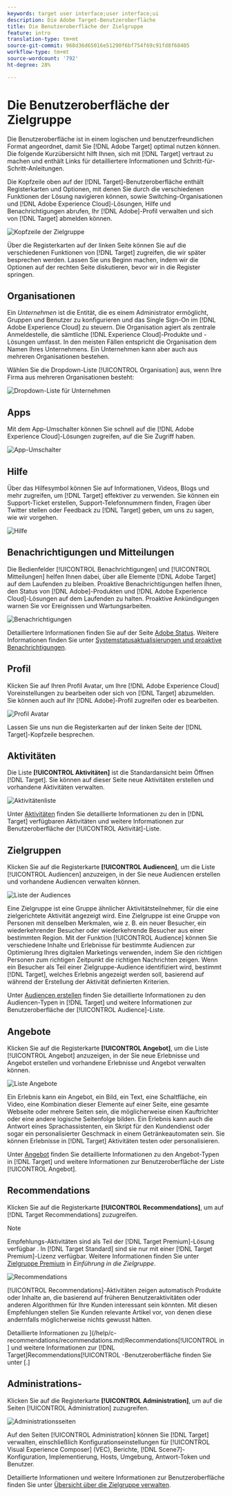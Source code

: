 ```yaml
---
keywords: target user interface;user interface;ui
description: Die Adobe Target-Benutzeroberfläche
title: Die Benutzeroberfläche der Zielgruppe
feature: intro
translation-type: tm+mt
source-git-commit: 968d36d65016e51290f6bf754f69c91fd8f68405
workflow-type: tm+mt
source-wordcount: '792'
ht-degree: 28%

---
```



# Die Benutzeroberfläche der Zielgruppe

Die Benutzeroberfläche ist in einem logischen und benutzerfreundlichen Format angeordnet, damit Sie [!DNL Adobe Target] optimal nutzen können. Die folgende Kurzübersicht hilft Ihnen, sich mit [!DNL Target] vertraut zu machen und enthält Links für detailliertere Informationen und Schritt-für-Schritt-Anleitungen.

Die Kopfzeile oben auf der [!DNL Target]-Benutzeroberfläche enthält Registerkarten und Optionen, mit denen Sie durch die verschiedenen Funktionen der Lösung navigieren können, sowie Switching-Organisationen und [!DNL Adobe Experience Cloud]-Lösungen, Hilfe und Benachrichtigungen abrufen, Ihr [!DNL Adobe]-Profil verwalten und sich von [!DNL Target] abmelden können.

![Kopfzeile der Zielgruppe](/help/c-intro/assets/target-header.png)

Über die Registerkarten auf der linken Seite können Sie auf die verschiedenen Funktionen von [!DNL Target] zugreifen, die wir später besprechen werden. Lassen Sie uns Beginn machen, indem wir die Optionen auf der rechten Seite diskutieren, bevor wir in die Register springen.

## Organisationen

Ein *Unternehmen* ist die Entität, die es einem Administrator ermöglicht, Gruppen und Benutzer zu konfigurieren und das Single Sign-On im [!DNL Adobe Experience Cloud] zu steuern. Die Organisation agiert als zentrale Anmeldestelle, die sämtliche [!DNL Experience Cloud]-Produkte und -Lösungen umfasst. In den meisten Fällen entspricht die Organisation dem Namen Ihres Unternehmens. Ein Unternehmen kann aber auch aus mehreren Organisationen bestehen.

Wählen Sie die Dropdown-Liste [!UICONTROL Organisation] aus, wenn Ihre Firma aus mehreren Organisationen besteht:

![Dropdown-Liste für Unternehmen](/help/c-intro/assets/organizations.png)

## Apps

Mit dem App-Umschalter können Sie schnell auf die [!DNL Adobe Experience Cloud]-Lösungen zugreifen, auf die Sie Zugriff haben.

![App-Umschalter](/help/c-intro/assets/apps.png)

## Hilfe 

Über das Hilfesymbol können Sie auf Informationen, Videos, Blogs und mehr zugreifen, um [!DNL Target] effektiver zu verwenden. Sie können ein Support-Ticket erstellen, Support-Telefonnummern finden, Fragen über Twitter stellen oder Feedback zu [!DNL Target] geben, um uns zu sagen, wie wir vorgehen.

![Hilfe ](/help/c-intro/assets/help.png)

## Benachrichtigungen und Mitteilungen

Die Bedienfelder [!UICONTROL Benachrichtigungen] und [!UICONTROL Mitteilungen] helfen Ihnen dabei, über alle Elemente [!DNL Adobe Target] auf dem Laufenden zu bleiben. Proaktive Benachrichtigungen helfen Ihnen, den Status von [!DNL Adobe]-Produkten und [!DNL Adobe Experience Cloud]-Lösungen auf dem Laufenden zu halten. Proaktive Ankündigungen warnen Sie vor Ereignissen und Wartungsarbeiten.

![ Benachrichtigungen ](/help/c-intro/assets/notifications.png)

Detailliertere Informationen finden Sie auf der Seite [Adobe Status](https://status.adobe.com/). Weitere Informationen finden Sie unter [Systemstatusaktualisierungen und proaktive Benachrichtigungen](/help/c-intro/assets/notifications.png).

## Profil

Klicken Sie auf Ihren Profil Avatar, um Ihre [!DNL Adobe Experience Cloud] Voreinstellungen zu bearbeiten oder sich von [!DNL Target] abzumelden. Sie können auch auf Ihr [!DNL Adobe]-Profil zugreifen oder es bearbeiten.

![Profil Avatar](/help/c-intro/assets/change-language.png)

Lassen Sie uns nun die Registerkarten auf der linken Seite der [!DNL Target]-Kopfzeile besprechen.

## Aktivitäten

Die Liste **[!UICONTROL Aktivitäten]** ist die Standardansicht beim Öffnen [!DNL Target]. Sie können auf dieser Seite neue Aktivitäten erstellen und vorhandene Aktivitäten verwalten.

![Aktivitätenliste](/help/c-intro/assets/activities-list.png)

Unter [Aktivitäten](/help/c-activities/activities.md) finden Sie detaillierte Informationen zu den in [!DNL Target] verfügbaren Aktivitäten und weitere Informationen zur Benutzeroberfläche der [!UICONTROL Aktivität]-Liste.

## Zielgruppen

Klicken Sie auf die Registerkarte **[!UICONTROL Audiencen]**, um die Liste [!UICONTROL Audiencen] anzuzeigen, in der Sie neue Audiencen erstellen und vorhandene Audiencen verwalten können.

![Liste der Audiences](/help/c-intro/assets/audience-list.png)

Eine Zielgruppe ist eine Gruppe ähnlicher Aktivitätsteilnehmer, für die eine zielgerichtete Aktivität angezeigt wird. Eine Zielgruppe ist eine Gruppe von Personen mit denselben Merkmalen, wie z. B. ein neuer Besucher, ein wiederkehrender Besucher oder wiederkehrende Besucher aus einer bestimmten Region. Mit der Funktion [!UICONTROL Audience] können Sie verschiedene Inhalte und Erlebnisse für bestimmte Audiencen zur Optimierung Ihres digitalen Marketings verwenden, indem Sie den richtigen Personen zum richtigen Zeitpunkt die richtigen Nachrichten zeigen. Wenn ein Besucher als Teil einer Zielgruppe-Audience identifiziert wird, bestimmt [!DNL Target], welches Erlebnis angezeigt werden soll, basierend auf während der Erstellung der Aktivität definierten Kriterien.

Unter [Audiencen erstellen](/help/c-target/c-audiences/create-audience.md) finden Sie detaillierte Informationen zu den Audiencen-Typen in [!DNL Target] und weitere Informationen zur Benutzeroberfläche der [!UICONTROL Audience]-Liste.

## Angebote

Klicken Sie auf die Registerkarte **[!UICONTROL Angebot]**, um die Liste [!UICONTROL Angebot] anzuzeigen, in der Sie neue Erlebnisse und Angebot erstellen und vorhandene Erlebnisse und Angebot verwalten können.

![Liste Angebote](/help/c-intro/assets/offers.png)

Ein Erlebnis kann ein Angebot, ein Bild, ein Text, eine Schaltfläche, ein Video, eine Kombination dieser Elemente auf einer Seite, eine gesamte Webseite oder mehrere Seiten sein, die möglicherweise einen Kauftrichter oder eine andere logische Seitenfolge bilden. Ein Erlebnis kann auch die Antwort eines Sprachassistenten, ein Skript für den Kundendienst oder sogar ein personalisierter Geschmack in einem Getränkeautomaten sein. Sie können Erlebnisse in [!DNL Target] Aktivitäten testen oder personalisieren.

Unter [Angebot](/help/c-experiences/c-manage-content/manage-content.md) finden Sie detaillierte Informationen zu den Angebot-Typen in [!DNL Target] und weitere Informationen zur Benutzeroberfläche der Liste [!UICONTROL Angebot].

## Recommendations

Klicken Sie auf die Registerkarte **[!UICONTROL Recommendations]**, um auf [!DNL Target Recommendations] zuzugreifen.

>[!NOTE]
>
>Empfehlungs-Aktivitäten sind als Teil der [!DNL Target Premium]-Lösung verfügbar . In [!DNL Target Standard] sind sie nur mit einer [!DNL Target Premium]-Lizenz verfügbar. Weitere Informationen finden Sie unter [Zielgruppe Premium](/help/c-intro/intro.md#premium) in *Einführung in die Zielgruppe*.

![Recommendations](/help/c-intro/assets/recommendations.png)

[!UICONTROL Recommendations]-Aktivitäten zeigen automatisch Produkte oder Inhalte an, die basierend auf früheren Benutzeraktivitäten oder anderen Algorithmen für Ihre Kunden interessant sein könnten. Mit diesen Empfehlungen stellen Sie Kunden relevante Artikel vor, von denen diese andernfalls möglicherweise nichts gewusst hätten.

Detaillierte Informationen zu ](/help/c-recommendations/recommendations.md)Recommendations[!UICONTROL  in ] und weitere Informationen zur [!DNL Target]Recommendations[!UICONTROL -Benutzeroberfläche finden Sie unter [.]

## Administrations-

Klicken Sie auf die Registerkarte **[!UICONTROL Administration]**, um auf die Seiten [!UICONTROL Administration] zuzugreifen.

![Administrationsseiten](/help/c-intro/assets/administration.png)

Auf den Seiten [!UICONTROL Administration] können Sie [!DNL Target] verwalten, einschließlich Konfigurationseinstellungen für [!UICONTROL Visual Experience Composer] (VEC), Berichte, [!DNL Scene7]-Konfiguration, Implementierung, Hosts, Umgebung, Antwort-Token und Benutzer.

Detaillierte Informationen und weitere Informationen zur Benutzeroberfläche finden Sie unter [Übersicht über die Zielgruppe verwalten](/help/administrating-target/administrating-target.md).
